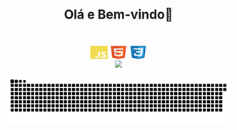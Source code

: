   <div align="center"> <h1>Olá e Bem-vindo👋</h1> </div>
  <br><br>
  <div align="center">
  <img align="column" alt="Js" height="30" width="40" src="https://raw.githubusercontent.com/devicons/devicon/master/icons/javascript/javascript-plain.svg">
  <img align="column" alt="HTML" height="30" width="40" src="https://raw.githubusercontent.com/devicons/devicon/master/icons/html5/html5-original.svg">
  <img align="column" alt="CSS" height="30" width="40" src="https://raw.githubusercontent.com/devicons/devicon/master/icons/css3/css3-original.svg"> <br>
  
</div>
<div align="center">
  <a href="https://github.com/soucinthia">
  <img height="180em" src="https://github-readme-stats.vercel.app/api/top-langs/?username=soucinthia&layout=compact&langs_count=7&theme=dracula"/>
</div>

<div> 
 
![Snake animation](https://github.com/soucinthia/soucinthia/blob/output/github-contribution-grid-snake.svg)
 
 
</div>
